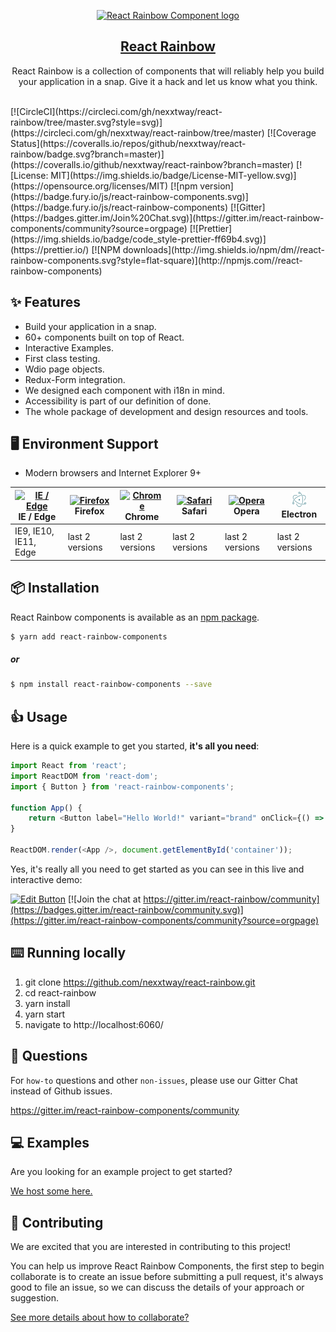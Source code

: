 <p align="center">
  <a href="https://react-rainbow.firebaseapp.com/" rel="noopener" target="_blank"><img width="10%" src="https://raw.githubusercontent.com/nexxtway/react-rainbow/master/assets/images/rainbow-logo.svg?sanitize=true" alt="React Rainbow Component logo"></a>
</p>

<h2 align="center">
<a href="https://react-rainbow.firebaseapp.com/" rel="noopener" target="_blank">React Rainbow</a>
</h2>

<p align="center">
React Rainbow is a collection of components that will reliably help you build your application in a snap. Give it a hack and let us know what you think.
</p>

<br>
[![CircleCI](https://circleci.com/gh/nexxtway/react-rainbow/tree/master.svg?style=svg)](https://circleci.com/gh/nexxtway/react-rainbow/tree/master)
[![Coverage Status](https://coveralls.io/repos/github/nexxtway/react-rainbow/badge.svg?branch=master)](https://coveralls.io/github/nexxtway/react-rainbow?branch=master)
[![License: MIT](https://img.shields.io/badge/License-MIT-yellow.svg)](https://opensource.org/licenses/MIT)
[![npm version](https://badge.fury.io/js/react-rainbow-components.svg)](https://badge.fury.io/js/react-rainbow-components)
[![Gitter](https://badges.gitter.im/Join%20Chat.svg)](https://gitter.im/react-rainbow-components/community?source=orgpage)
[![Prettier](https://img.shields.io/badge/code_style-prettier-ff69b4.svg)](https://prettier.io/)
[![NPM downloads](http://img.shields.io/npm/dm//react-rainbow-components.svg?style=flat-square)](http://npmjs.com//react-rainbow-components)


## ✨  Features

- Build your application in a snap.
- 60+ components built on top of React.
- Interactive Examples.
- First class testing.
- Wdio page objects.
- Redux-Form integration.
- We designed each component with i18n in mind.
- Accessibility is part of our definition of done.
- The whole package of development and design resources and tools.


## 🖥  Environment Support

- Modern browsers and Internet Explorer 9+

| [<img src="https://raw.githubusercontent.com/alrra/browser-logos/master/src/edge/edge_48x48.png" alt="IE / Edge" width="24px" height="24px" />](http://godban.github.io/browsers-support-badges/)</br>IE / Edge | [<img src="https://raw.githubusercontent.com/alrra/browser-logos/master/src/firefox/firefox_48x48.png" alt="Firefox" width="24px" height="24px" />](http://godban.github.io/browsers-support-badges/)</br>Firefox | [<img src="https://raw.githubusercontent.com/alrra/browser-logos/master/src/chrome/chrome_48x48.png" alt="Chrome" width="24px" height="24px" />](http://godban.github.io/browsers-support-badges/)</br>Chrome | [<img src="https://raw.githubusercontent.com/alrra/browser-logos/master/src/safari/safari_48x48.png" alt="Safari" width="24px" height="24px" />](http://godban.github.io/browsers-support-badges/)</br>Safari | [<img src="https://raw.githubusercontent.com/alrra/browser-logos/master/src/opera/opera_48x48.png" alt="Opera" width="24px" height="24px" />](http://godban.github.io/browsers-support-badges/)</br>Opera | [<img src="https://raw.githubusercontent.com/alrra/browser-logos/master/src/electron/electron_48x48.png" alt="Electron" width="24px" height="24px" />](http://godban.github.io/browsers-support-badges/)</br>Electron |
| --- | --- | --- | --- | --- | --- |
| IE9, IE10, IE11, Edge | last 2 versions | last 2 versions | last 2 versions | last 2 versions | last 2 versions |

  
## 📦  Installation

React Rainbow components is available as an [npm package](https://www.npmjs.com/package/react-rainbow-components).

```bash
$ yarn add react-rainbow-components
```

##### or

```bash
$ npm install react-rainbow-components --save
```

## 👍  Usage

Here is a quick example to get you started, **it's all you need**:

```js
import React from 'react';
import ReactDOM from 'react-dom';
import { Button } from 'react-rainbow-components';

function App() {
    return <Button label="Hello World!" variant="brand" onClick={() => alert('Hello World!')} />;
}

ReactDOM.render(<App />, document.getElementById('container'));
```

Yes, it's really all you need to get started as you can see in this live and interactive demo:

[![Edit Button](https://codesandbox.io/static/img/play-codesandbox.svg)](https://codesandbox.io/s/24p8n0pnz0?from-embed) [![Join the chat at https://gitter.im/react-rainbow/community](https://badges.gitter.im/react-rainbow/community.svg)](https://gitter.im/react-rainbow-components/community?source=orgpage)

## ⌨️  Running locally

1. git clone https://github.com/nexxtway/react-rainbow.git
2. cd react-rainbow
3. yarn install
4. yarn start
5. navigate to http://localhost:6060/

## 💬  Questions
For `how-to` questions and other `non-issues`, please use our Gitter Chat instead of Github issues.

https://gitter.im/react-rainbow-components/community

## 💻  Examples
Are you looking for an example project to get started?

[We host some here.](https://react-rainbow.web.app/#/Experiences)

## 🤝  Contributing

We are excited that you are interested in contributing to this project!

You can help us improve React Rainbow Components, the first step to begin collaborate is to create an issue before submitting a pull request, it's always good to file an issue, so we can discuss the details of your approach or suggestion.

[See more details about how to collaborate?](https://github.com/nexxtway/react-rainbow/blob/master/CONTRIBUTING.md)
